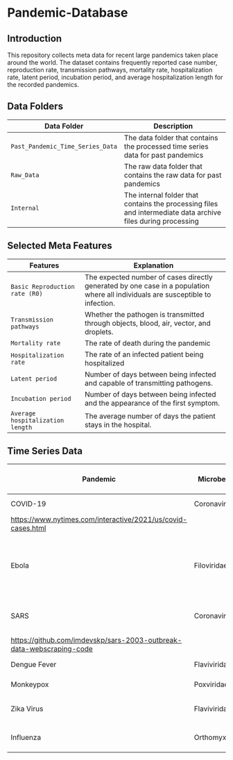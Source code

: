 # Pandemic-Database

## Introduction
This repository collects meta data for recent large pandemics taken place around the world. The dataset contains frequently reported case number, reproduction rate, transmission pathways, mortality rate, hospitalization rate, latent period, incubation period, and average hospitalization length for the recorded pandemics. 

## Data Folders
|Data Folder|Description|
|---|---|
|`Past_Pandemic_Time_Series_Data`| The data folder that contains the processed time series data for past pandemics | 
|`Raw_Data`| The raw data folder that contains the raw data for past pandemics |
|`Internal`| The internal folder that contains the processing files and intermediate data archive files during processing |

## Selected Meta Features
| Features | Explanation |
| --- | --- |
| `Basic Reproduction rate (R0)` | The expected number of cases directly generated by one case in a population where all individuals are susceptible to infection.
| `Transmission pathways` | Whether the pathogen is transmitted through objects, blood, air, vector, and droplets. 
| `Mortality rate` | The rate of death during the pandemic
| `Hospitalization rate` | The rate of an infected patient being hospitalized
| `Latent period` | Number of days between being infected and capable of transmitting pathogens. 
| `Incubation period` | Number of days between being infected and the appearance of the first symptom.
| `Average hospitalization length` | The average number of days the patient stays in the hospital.

## Time Series Data
| Pandemic | Microbe Family | Microbe Genus | Microbe Species | Frequency | Data Start Time | Data End Time | Collected Area | Data Length | Data Type | Data Source |
| --- | --- | --- | --- | --- | --- | --- | --- | --- | --- | --- |
| COVID-19 | Coronaviridae	| Betacoronavirus	| SARS-CoV-2 | Daily | 2020-01-03 | 2023-10-25 | World | 1,392 | Case, Death | https://beta.healthdata.gov/Hospital/COVID-19-Reported-Patient-Impact-and-Hospital-Capa/g62h-syeh / https://covid19.who.int/data \
https://www.nytimes.com/interactive/2021/us/covid-cases.html |
| Ebola | Filoviridae	| Ebolavirus	| Ebola Virus, Sudan Virus, Tai Forest Virus, Bundibugyo Virus | Weekly | 2014-03-25 | 2016-04-13 | Africa | 266 | Case | https://www.cdc.gov/vhf/ebola/history/2014-2016-outbreak/case-counts.html |
| SARS | Coronaviridae	| Betacoronavirus	| SARS-CoV-1 | Daily (Except for Sunday) | 2003-03-17 | 2003-07-11 | World | 96 | Case, Recovered | https://www.who.int/csr/sars/country/en/ \
https://github.com/imdevskp/sars-2003-outbreak-data-webscraping-code|
| Dengue Fever | Flaviviridae	| Flavivirus	| DENV | Weekly | 1990-05-06 | 2010-06-27 | Peru, Puerto Rico | 936 | Case | https://www.kaggle.com/datasets/arashnic/epidemy |
| Monkeypox | Poxviridae | Orthopoxvirus	| MPXV | Daily | May 2022 | July 2023 | World | --- | --- | https://ourworldindata.org/monkeypox |
| Zika Virus | Flaviviridae	| Flavivirus	| Zika Virus | Weekly | November 2015 | July 2016 | South/Central America, Caribbean | --- | --- | https://www3.paho.org/data/index.php/en/mnu-topics/zika-weekly-en/ |
| Influenza | Orthomyxovididae | Influenza A, B, and C Virus	| --- | Weekly | 2009-01-05 | 2023-10-09 | World | 771 | % Weighted ILI | https://gis.cdc.gov/grasp/fluview/fluportaldashboard.html \ https://ourworldindata.org/influenza#:~:text=pandemic%20in%20history-,Seasonal%20flu%20kills%20hundreds%20of%20thousands%20of%20people%20worldwide%20each,on%20average%20across%20the%20world. |
